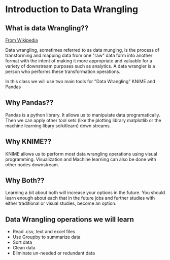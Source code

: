 # Introduction to Data Wrangling 

## What is data Wrangling??
[From Wikipedia](https://en.wikipedia.org/wiki/Data_wrangling)

Data wrangling, sometimes referred to as data munging, is the process of transforming and mapping data from one "raw" data form into another format with the intent of making it more appropriate and valuable for a variety of downstream purposes such as analytics. A data wrangler is a person who performs these transformation operations.

In this class we will use two main tools for "Data Wrangling" KNIME and Pandas

## Why Pandas??

Pandas is a python library.  It allows us to manipulate data programatically.  Then we can apply other tool sets (like the plotting library matplotlib or the machine learning libary scikitlearn) down streams.

## Why KNIME??

KNIME allows us to perform most data wrangling operations using visual programming.  Visualization and Machine learning can also be done with other nodes downstream. 

## Why Both?? 

Learning a bit about both will increase your options in the future.  You should learn enough about each that in the future jobs and further studies with either traditional or visual studies, become an option.  

## Data Wrangling operations we will learn

* Read .csv, text and excel files
* Use Groupby to summarize data
* Sort data
* Clean data
* Eliminate un-needed or redundant data
 
